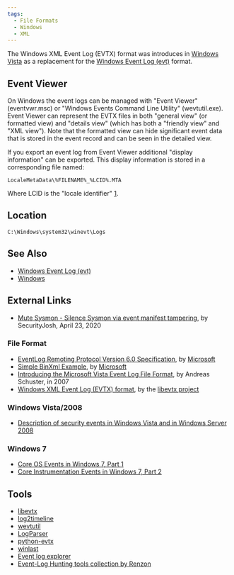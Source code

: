 ```yaml
---
tags:
  - File Formats
  - Windows
  - XML
---
```

The Windows XML Event Log (EVTX) format was introduces in [Windows
Vista](windows.md) as a replacement for the [Windows Event Log
(evt)](windows_event_log_(evt).md) format.

## Event Viewer

On Windows the event logs can be managed with "Event Viewer"
(eventvwr.msc) or "Windows Events Command Line Utility" (wevtutil.exe).
Event Viewer can represent the EVTX files in both "general view" (or
formatted view) and "details view" (which has both a "friendly view" and
"XML view"). Note that the formatted view can hide significant event
data that is stored in the event record and can be seen in the detailed
view.

If you export an event log from Event Viewer additional "display
information" can be exported. This display information is stored in a
corresponding file named:

    LocaleMetaData\%FILENAME%_%LCID%.MTA

Where LCID is the "locale identifier"
[1](https://learn.microsoft.com/en-us/openspecs/windows_protocols/ms-lcid/a9eac961-e77d-41a6-90a5-ce1a8b0cdb9c).

## Location

    C:\Windows\system32\winevt\Logs

## See Also

* [Windows Event Log (evt)](windows_event_log_(evt).md)
* [Windows](windows.md)

## External Links

* [Mute Sysmon - Silence Sysmon via event manifest tampering](https://securityjosh.github.io/2020/04/23/Mute-Sysmon.html),
  by SecurityJosh, April 23, 2020

### File Format

* [EventLog Remoting Protocol Version 6.0 Specification](https://learn.microsoft.com/en-us/openspecs/windows_protocols/ms-even6/18000371-ae6d-45f7-95f3-249cbe2be39b),
  by [Microsoft](microsoft.md)
* [Simple BinXml Example](https://learn.microsoft.com/en-us/openspecs/windows_protocols/ms-even6/7cdd0c95-2181-4794-a094-55c78b389358),
  by [Microsoft](microsoft.md)
* [Introducing the Microsoft Vista Event Log File Format](https://www.sciencedirect.com/science/article/pii/S1742287607000424),
  by Andreas Schuster, in 2007
* [Windows XML Event Log (EVTX) format](https://github.com/libyal/libevtx/blob/main/documentation/Windows%20XML%20Event%20Log%20(EVTX).asciidoc),
  by the [libevtx project](libevtx.md)

### Windows Vista/2008

* [Description of security events in Windows Vista and in Windows Server 2008](https://mskb.pkisolutions.com/kb/947226)

### Windows 7

* [Core OS Events in Windows 7, Part 1](https://learn.microsoft.com/en-us/)
* [Core Instrumentation Events in Windows 7, Part 2](https://learn.microsoft.com/en-us/archive/msdn-magazine/2009/october/core-instrumentation-events-in-windows-7-part-2)

## Tools

* [libevtx](libevtx.md)
* [log2timeline](log2timeline.md)
* [wevtutil](https://learn.microsoft.com/en-us/previous-versions/windows/it-pro/windows-server-2008-R2-and-2008/cc749339(v=ws.11))
* [LogParser](https://www.microsoft.com/en-us/download/details.aspx?id=24659)
* [python-evtx](http://www.williballenthin.com/evtx/)
* [winlast](https://github.com/pch3/winlast)
* [Event log explorer](https://eventlogxp.com/)
* [Event-Log Hunting tools collection by Renzon](https://twitter.com/r3nzsec/status/1463018324086988801)
